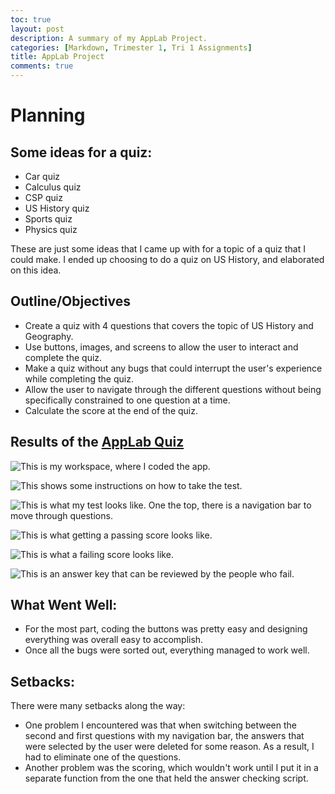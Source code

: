 ```yaml
---
toc: true
layout: post
description: A summary of my AppLab Project.
categories: [Markdown, Trimester 1, Tri 1 Assignments]
title: AppLab Project
comments: true
---
```


# Planning

## Some ideas for a quiz:
- Car quiz
- Calculus quiz
- CSP quiz
- US History quiz
- Sports quiz
- Physics quiz

These are just some ideas that I came up with for a topic of a quiz that I could make. I ended up choosing to do a quiz on US History, and elaborated on this idea.

## Outline/Objectives

- Create a quiz with 4 questions that covers the topic of US History and Geography.
- Use buttons, images, and screens to allow the user to interact and complete the quiz.
- Make a quiz without any bugs that could interrupt the user's experience while completing the quiz.
- Allow the user to navigate through the different questions without being specifically constrained to one question at a time.
- Calculate the score at the end of the quiz.

## Results of the [AppLab Quiz](https://studio.code.org/projects/applab/PX1GwJGOBAxcXc0FbeuT1yF2y91tuxZNt1lS65MGWYI/edit)

![]({{site.baseurl}}/images/code.png "This is my workspace, where I coded the app.")

![]({{site.baseurl}}/images/instructions.png "This shows some instructions on how to take the test.")

![]({{site.baseurl}}/images/questions.png "This is what my test looks like. One the top, there is a navigation bar to move through questions.")

![]({{site.baseurl}}/images/passing.png "This is what getting a passing score looks like.")

![]({{site.baseurl}}/images/failing.png "This is what a failing score looks like.")

![]({{site.baseurl}}/images/answers.png "This is an answer key that can be reviewed by the people who fail.")

## What Went Well:

- For the most part, coding the buttons was pretty easy and designing everything was overall easy to accomplish.
- Once all the bugs were sorted out, everything managed to work well.

## Setbacks:

There were many setbacks along the way:

- One problem I encountered was that when switching between the second and first questions with my navigation bar, the answers that were selected by the user were deleted for some reason. As a result, I had to eliminate one of the questions.
- Another problem was the scoring, which wouldn't work until I put it in a separate function from the one that held the answer checking script.